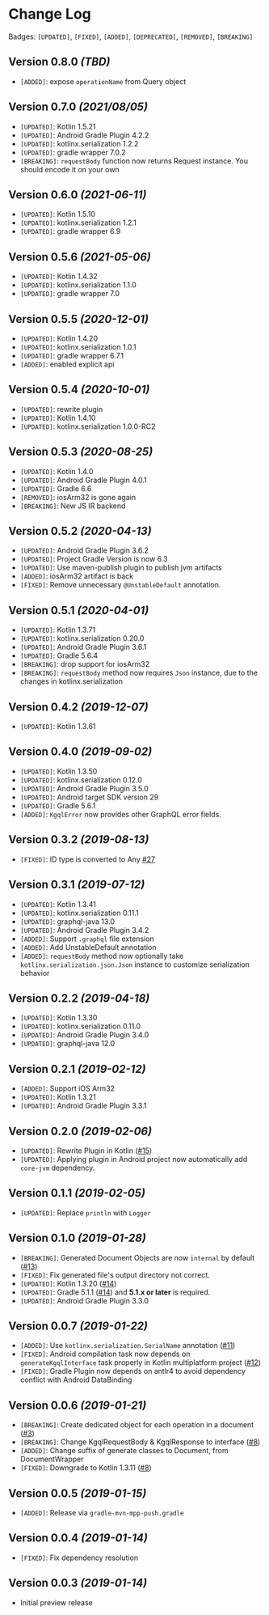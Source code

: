 Change Log
===

Badges: `[UPDATED]`, `[FIXED]`, `[ADDED]`, `[DEPRECATED]`, `[REMOVED]`,  `[BREAKING]`

Version 0.8.0 *(TBD)*
---

* `[ADDED]`: expose `operationName` from Query object

Version 0.7.0 *(2021/08/05)*
---

* `[UPDATED]`: Kotlin 1.5.21
* `[UPDATED]`: Android Gradle Plugin 4.2.2
* `[UPDATED]`: kotlinx.serialization 1.2.2
* `[UPDATED]`: gradle wrapper 7.0.2
* `[BREAKING]`: `requestBody` function now returns Request instance. You should encode it on your own

Version 0.6.0 *(2021-06-11)*
---

* `[UPDATED]`: Kotlin 1.5.10
* `[UPDATED]`: kotlinx.serialization 1.2.1
* `[UPDATED]`: gradle wrapper 6.9

Version 0.5.6 *(2021-05-06)*
---

* `[UPDATED]`: Kotlin 1.4.32
* `[UPDATED]`: kotlinx.serialization 1.1.0
* `[UPDATED]`: gradle wrapper 7.0

Version 0.5.5 *(2020-12-01)*
---

* `[UPDATED]`: Kotlin 1.4.20
* `[UPDATED]`: kotlinx.serialization 1.0.1
* `[UPDATED]`: gradle wrapper 6.7.1
* `[ADDED]`: enabled explicit api

Version 0.5.4 *(2020-10-01)*
---

* `[UPDATED]`: rewrite plugin
* `[UPDATED]`: Kotlin 1.4.10
* `[UPDATED]`: kotlinx.serialization 1.0.0-RC2

Version 0.5.3 *(2020-08-25)*
---

* `[UPDATED]`: Kotlin 1.4.0
* `[UPDATED]`: Android Gradle Plugin 4.0.1
* `[UPDATED]`: Gradle 6.6
* `[REMOVED]`: iosArm32 is gone again
* `[BREAKING]`: New JS IR backend

Version 0.5.2 *(2020-04-13)*
---

* `[UPDATED]`: Android Gradle Plugin 3.6.2
* `[UPDATED]`: Project Gradle Version is now 6.3
* `[UPDATED]`: Use maven-publish plugin to publish jvm artifacts
* `[ADDED]`: iosArm32 artifact is back
* `[FIXED]`: Remove unnecessary `@UnstableDefault` annotation.

Version 0.5.1 *(2020-04-01)*
---

* `[UPDATED]`: Kotlin 1.3.71
* `[UPDATED]`: kotlinx.serialization 0.20.0
* `[UPDATED]`: Android Gradle Plugin 3.6.1
* `[UPDATED]`: Gradle 5.6.4
* `[BREAKING]`: drop support for iosArm32
* `[BREAKING]`: `requestBody` method now requires `Json` instance, due to the changes in kotlinx.serialization

Version 0.4.2 *(2019-12-07)*
---

* `[UPDATED]`: Kotlin 1.3.61

Version 0.4.0 *(2019-09-02)*
---

* `[UPDATED]`: Kotlin 1.3.50
* `[UPDATED]`: kotlinx.serialization 0.12.0
* `[UPDATED]`: Android Gradle Plugin 3.5.0
* `[UPDATED]`: Android target SDK version 29
* `[UPDATED]`: Gradle 5.6.1
* `[ADDED]`: `KgqlError` now provides other GraphQL error fields.

Version 0.3.2 *(2019-08-13)*
---

* `[FIXED]`: ID type is converted to Any [#27](https://github.com/yshrsmz/kgql/issues/27)

Version 0.3.1 *(2019-07-12)*
---

* `[UPDATED]`: Kotlin 1.3.41
* `[UPDATED]`: kotlinx.serialization 0.11.1
* `[UPDATED]`: graphql-java 13.0
* `[UPDATED]`: Android Gradle Plugin 3.4.2
* `[ADDED]`: Support `.graphql` file extension
* `[ADDED]`: Add UnstableDefault annotation
* `[ADDED]`: `requestBody` method now optionally take `kotlinx.serialization.json.Json` instance to customize
  serialization behavior

Version 0.2.2 *(2019-04-18)*
---

* `[UPDATED]`: Kotlin 1.3.30
* `[UPDATED]`: kotlinx.serialization 0.11.0
* `[UPDATED]`: Android Gradle Plugin 3.4.0
* `[UPDATED]`: graphql-java 12.0

Version 0.2.1 *(2019-02-12)*
---

* `[ADDED]`: Support iOS Arm32
* `[UPDATED]`: Kotlin 1.3.21
* `[UPDATED]`: Android Gradle Plugin 3.3.1

Version 0.2.0 *(2019-02-06)*
---

* `[UPDATED]`: Rewrite Plugin in Kotlin ([#15](https://github.com/yshrsmz/kgql/issues/15))
* `[UPDATED]`: Applying plugin in Android project now automatically add `core-jvm` dependency.

Version 0.1.1 *(2019-02-05)*
---

* `[UPDATED]`: Replace `println` with `Logger`

Version 0.1.0 *(2019-01-28)*
---

* `[BREAKING]`: Generated Document Objects are now `internal` by
  default ([#13](https://github.com/yshrsmz/kgql/issues/13))
* `[FIXED]`: Fix generated file's output directory not correct.
* `[UPDATED]`: Kotlin 1.3.20 ([#14](https://github.com/yshrsmz/kgql/issues/14))
* `[UPDATED]`: Gradle 5.1.1 ([#14](https://github.com/yshrsmz/kgql/issues/14)) and __5.1.x or later__ is required.
* `[UPDATED]`: Android Gradle Plugin 3.3.0

Version 0.0.7 *(2019-01-22)*
---

* `[ADDED]`: Use `kotlinx.serialization.SerialName` annotation ([#11](https://github.com/yshrsmz/kgql/issues/11))
* `[FIXED]`: Android compilation task now depends on `generateKgqlInterface` task properly in Kotlin multiplatform
  project ([#12](https://github.com/yshrsmz/kgql/issues/12))
* `[FIXED]`: Gradle Plugin now depends on antlr4 to avoid dependency conflict with Android DataBinding

Version 0.0.6 *(2019-01-21)*
---

* `[BREAKING]`: Create dedicated object for each operation in a
  document ([#3](https://github.com/yshrsmz/kgql/issues/3))
* `[BREAKING]`: Change KgqlRequestBody & KgqlResponse to interface ([#8](https://github.com/yshrsmz/kgql/issues/8))
* `[ADDED]`: Change suffix of generate classes to Document, from DocumentWrapper
* `[FIXED]`: Downgrade to Kotlin 1.3.11 ([#8](https://github.com/yshrsmz/kgql/issues/8))

Version 0.0.5 *(2019-01-15)*
---

* `[ADDED]`: Release via `gradle-mvn-mpp-push.gradle`

Version 0.0.4 *(2019-01-14)*
---

* `[FIXED]`: Fix dependency resolution

Version 0.0.3 *(2019-01-14)*
---

* Initial preview release
